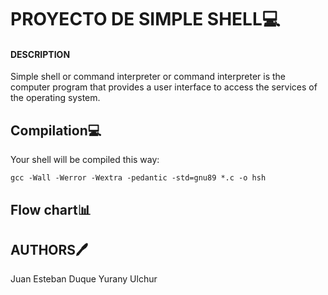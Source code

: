 # PROYECTO DE SIMPLE SHELL💻
#### **DESCRIPTION**
Simple shell or command interpreter or command interpreter is the computer program that provides a user interface to access the services of the operating system.

## Compilation💻

Your shell will be compiled this way:

	gcc -Wall -Werror -Wextra -pedantic -std=gnu89 *.c -o hsh

## Flow chart📊

## AUTHORS🖊
Juan Esteban Duque
Yurany Ulchur
